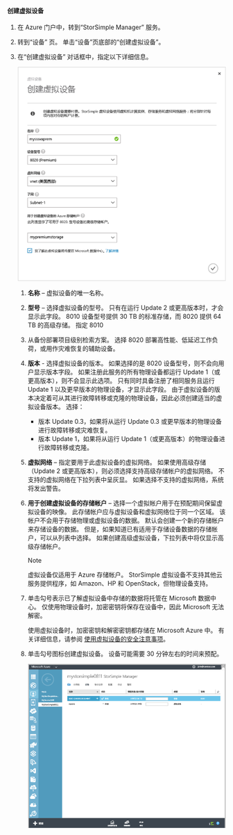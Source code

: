 #### <a name="to-create-a-virtual-device"></a>创建虚拟设备
1. 在 Azure 门户中，转到“StorSimple Manager”  服务。
2. 转到“设备”  页。 单击“设备”页底部的“创建虚拟设备”。
3. 在“创建虚拟设备” 对话框中，指定以下详细信息。
   
    ![StorSimple 创建虚拟设备](./media/storsimple-create-virtual-device-u2/CreatePremiumsva1.png)
   
   1. **名称** – 虚拟设备的唯一名称。
   2. **型号** – 选择虚拟设备的型号。 只有在运行 Update 2 或更高版本时，才会显示此字段。 8010 设备型号提供 30 TB 的标准存储，而 8020 提供 64 TB 的高级存储。 指定 8010
   3. 从备份部署项目级别检索方案。 选择 8020 部署高性能、低延迟工作负荷，或用作灾难恢复的辅助设备。
   4. **版本** - 选择虚拟设备的版本。 如果选择的是 8020 设备型号，则不会向用户显示版本字段。 如果注册此服务的所有物理设备都运行 Update 1（或更高版本），则不会显示此选项。 只有同时具备注册了相同服务且运行 Update 1 以及更早版本的物理设备，才显示此字段。 由于虚拟设备的版本决定着可从其进行故障转移或克隆的物理设备，因此必须创建适当的虚拟设备版本。 选择：
      
      * 版本 Update 0.3，如果将从运行 Update 0.3 或更早版本的物理设备进行故障转移或灾难恢复。 
      * 版本 Update 1，如果将从运行 Update 1（或更高版本）的物理设备进行故障转移或克隆。 
   5. **虚拟网络** – 指定要用于此虚拟设备的虚拟网络。 如果使用高级存储（Update 2 或更高版本），则必须选择支持高级存储帐户的虚拟网络。 不支持的虚拟网络在下拉列表中呈灰显。 如果选择不支持的虚拟网络，系统将发出警告。 
   6. **用于创建虚拟设备的存储帐户** – 选择一个虚拟帐户用于在预配期间保留虚拟设备的映像。 此存储帐户应与虚拟设备和虚拟网络位于同一个区域。 该帐户不会用于存储物理或虚拟设备的数据。 默认会创建一个新的存储帐户来存储设备的数据。 但是，如果知道已有适用于存储设备数据的存储帐户，可以从列表中选择。 如果创建高级虚拟设备，下拉列表中将仅显示高级存储帐户。 
      
      > [!NOTE]
      > 虚拟设备仅适用于 Azure 存储帐户。 StorSimple 虚拟设备不支持其他云服务提供程序，如 Amazon、HP 和 OpenStack，但物理设备支持。
      > 
      > 
   7. 单击勾号表示已了解虚拟设备中存储的数据将托管在 Microsoft 数据中心。 仅使用物理设备时，加密密钥将保存在设备中，因此 Microsoft 无法解密。 
      
       使用虚拟设备时，加密密钥和解密密钥都存储在 Microsoft Azure 中。 有关详细信息，请参阅 [使用虚拟设备的安全注意事项](../articles/storsimple/storsimple-security.md)。
   8. 单击勾号图标创建虚拟设备。 设备可能需要 30 分钟左右的时间来预配。
      
      ![StorSimple 虚拟设备创建阶段](./media/storsimple-create-virtual-device-u2/StorSimple_VirtualDeviceCreating1M.png)

